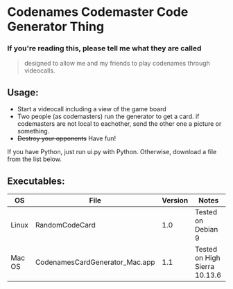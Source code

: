 

# Codenames Codemaster Code Generator Thing
### If you're reading this, please tell me what they are called 


> designed to allow me and my friends to play codenames through videocalls.

## Usage:

- Start a videocall including a view of the game board
- Two people (as codemasters) run the generator to get a card. if codemasters are not local to eachother, send the other one a picture or something.
- ~~Destroy your opponents~~ Have fun!

If you have Python, just run ui.py with Python. Otherwise, download a file from the list below.

## Executables:
| OS | File | Version | Notes |
| ------ | ------ | ------ | ------ |
| Linux | RandomCodeCard | 1.0 | Tested on Debian 9 |
| Mac OS | CodenamesCardGenerator_Mac.app | 1.1 | Tested on High Sierra 10.13.6|

